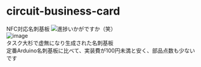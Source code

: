 # circuit-business-card
NFC対応名刺基板
![進捗いかがですか（笑）](https://user-images.githubusercontent.com/80198387/210481513-b25fb182-2be8-4547-8c6c-6d1b234bcb6a.png)<br>
![image](https://user-images.githubusercontent.com/80198387/210481547-42ec218b-083c-4cc3-8f4f-e7a8ff0411f4.png)<br>
タスク大杉で虚無になり生成された名刺基板<br>
定番Arduino名刺基板に比べて、実装費が100円未満と安く、部品点数も少ないです<br>
